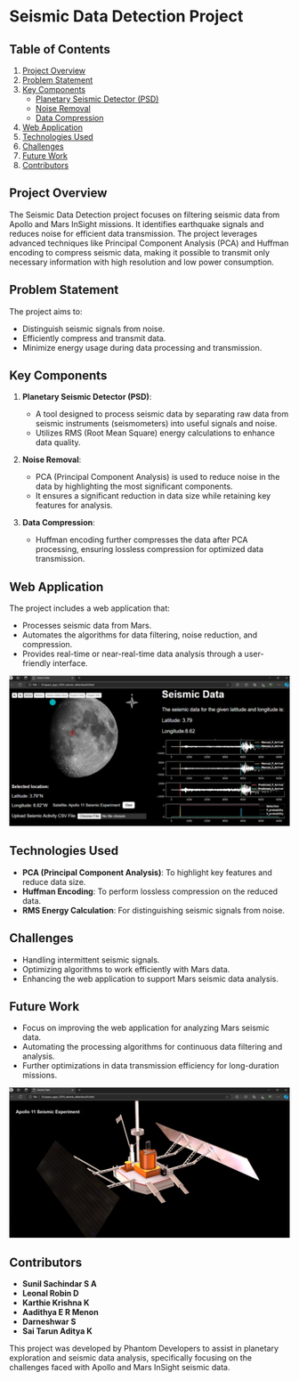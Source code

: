 # Seismic Data Detection Project

## Table of Contents
1. [Project Overview](#project-overview)
2. [Problem Statement](#problem-statement)
3. [Key Components](#key-components)
   - [Planetary Seismic Detector (PSD)](#planetary-seismic-detector-psd)
   - [Noise Removal](#noise-removal)
   - [Data Compression](#data-compression)
4. [Web Application](#web-application)
5. [Technologies Used](#technologies-used)
6. [Challenges](#challenges)
7. [Future Work](#future-work)
8. [Contributors](#contributors)

## Project Overview
The Seismic Data Detection project focuses on filtering seismic data from Apollo and Mars InSight missions. It identifies earthquake signals and reduces noise for efficient data transmission. The project leverages advanced techniques like Principal Component Analysis (PCA) and Huffman encoding to compress seismic data, making it possible to transmit only necessary information with high resolution and low power consumption.

## Problem Statement
The project aims to:
- Distinguish seismic signals from noise.
- Efficiently compress and transmit data.
- Minimize energy usage during data processing and transmission.

## Key Components
1. **Planetary Seismic Detector (PSD)**: 
   - A tool designed to process seismic data by separating raw data from seismic instruments (seismometers) into useful signals and noise.
   - Utilizes RMS (Root Mean Square) energy calculations to enhance data quality.

2. **Noise Removal**:
   - PCA (Principal Component Analysis) is used to reduce noise in the data by highlighting the most significant components.
   - It ensures a significant reduction in data size while retaining key features for analysis.

3. **Data Compression**:
   - Huffman encoding further compresses the data after PCA processing, ensuring lossless compression for optimized data transmission.

## Web Application
The project includes a web application that:
- Processes seismic data from Mars.
- Automates the algorithms for data filtering, noise reduction, and compression.
- Provides real-time or near-real-time data analysis through a user-friendly interface.

![Seismic Data Interface](images\web-app.jpg) 

## Technologies Used
- **PCA (Principal Component Analysis)**: To highlight key features and reduce data size.
- **Huffman Encoding**: To perform lossless compression on the reduced data.
- **RMS Energy Calculation**: For distinguishing seismic signals from noise.

## Challenges
- Handling intermittent seismic signals.
- Optimizing algorithms to work efficiently with Mars data.
- Enhancing the web application to support Mars seismic data analysis.

## Future Work
- Focus on improving the web application for analyzing Mars seismic data.
- Automating the processing algorithms for continuous data filtering and analysis.
- Further optimizations in data transmission efficiency for long-duration missions.

![Apollo 11 Seismic Experiment](images\apollo-satellite.jpg) 

## Contributors
- **Sunil Sachindar S A**
- **Leonal Robin D**
- **Karthie Krishna K**
- **Aadithya E R Menon**
- **Darneshwar S**
- **Sai Tarun Aditya K**

This project was developed by Phantom Developers to assist in planetary exploration and seismic data analysis, specifically focusing on the challenges faced with Apollo and Mars InSight seismic data.
